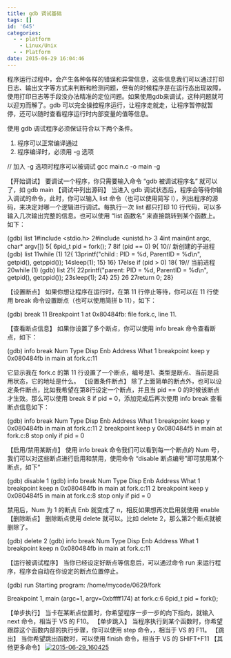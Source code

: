 ```yaml
---
title: gdb 调试基础
tags: []
id: '645'
categories:
  - - platform
    - Linux/Unix
  - - Platform
date: 2015-06-29 16:04:46
---
```


程序运行过程中，会产生各种各样的错误和异常信息，这些信息我们可以通过打印日志、输出文字等方式来判断和检测问题，但有的时候程序是在运行态出现故障，使用打印日志等手段没办法精准的定位问题。如果使用gdb来调试，这种问题就可以迎刃而解了。gdb 可以完全操控程序运行，让程序走就走，让程序暂停就暂停，还可以随时查看程序运行时内部变量的值等信息。
<!-- more -->
使用 gdb 调试程序必须保证符合以下两个条件。

1.  程序可以正常编译通过
2.  程序编译时，必须用 -g 选项

// 加入 -g 选项时程序可以被调试
gcc main.c -o main -g

【开始调试】 要调试一个程序，你只需要输入命令 “gdb 被调试程序名” 就可以了，如 gdb main 【调试中列出源码】 当进入 gdb 调试状态后，程序会等待你输入调试的命令，此时，你可以输入 list 命令（也可以使用简写 l），列出程序的源码，来决定对哪一个逻辑进行调试。每执行一次 list 都只打印 10 行代码，可以多输入几次输出完整的信息。也可以使用 “list 函数名” 来直接跳转到某个函数上。如下：

(gdb) list
1#include <stdio.h>
2#include <unistd.h>
3
4int main(int argc, char\* argv\[\])
5{
6pid\_t pid = fork();
7
8if (pid == 0)
9{
10// 新创建的子进程
(gdb) list
11while (1)
12{
13printf("child : PID = %d, ParentID = %d\\n", getpid(), getppid());
14sleep(1);
15}
16}
17else if (pid > 0)
18{
19// 当前进程
20while (1)
(gdb) list
21{
22printf("parent: PID = %d, ParentID = %d\\n", getpid(), getppid());
23sleep(1);
24}
25}
26
27return 0;
28}

【设置断点】 如果你想让程序在运行时，在第 11 行停止等待，你可以在 11 行使用 break 命令设置断点（也可以使用简拼 b 11），如下：

(gdb) break 11
Breakpoint 1 at 0x80484fb: file fork.c, line 11.

【查看断点信息】 如果你设置了多个断点，你可以使用 info break 命令查看断点，如下：

(gdb) info break
Num     Type           Disp Enb Address    What
1       breakpoint     keep y   0x080484fb in main at fork.c:11

它显示我在 fork.c 的第 11 行设置了一个断点，编号是1、类型是断点、当前是启用状态，它的地址是什么。 【设置条件断点】 除了上面简单的断点外，也可以设定条件断点，比如我希望在第8行设定一个断点，并且当 pid == 0 的时候该断点才生效。那么可以使用 break 8 if pid = 0，添加完成后再次使用 info break 查看断点信息如下：

(gdb) info break
Num     Type           Disp Enb Address    What
1       breakpoint     keep y   0x080484fb in main at fork.c:11
2       breakpoint     keep y   0x080484f5 in main at fork.c:8
stop only if pid = 0

【启用/禁用某断点】 使用 info break 命令我们可以看到每一个断点的 Num 号，我们可以对这些断点进行启用和禁用，使用命令 “disable 断点编号”即可禁用某个断点，如下“

(gdb) disable 1
(gdb) info break
Num     Type           Disp Enb Address    What
1       breakpoint     keep n   0x080484fb in main at fork.c:11
2       breakpoint     keep y   0x080484f5 in main at fork.c:8
stop only if pid = 0

禁用后，Num 为 1 的断点 Enb 就变成了 n，相反如果想再次启用就使用 enable 【删除断点】 删除断点使用 delete 就可以。比如 delete 2，那么第2个断点就被删除了。

(gdb) delete 2
(gdb) info break
Num     Type           Disp Enb Address    What
1       breakpoint     keep n   0x080484fb in main at fork.c:11

【运行被调试程序】 当你已经设定好断点等信息后，可以通过命令 run 来运行程序，程序会自动在你设定的断点位置停止。

(gdb) run
Starting program: /home/mycode/0629/fork 

Breakpoint 1, main (argc=1, argv=0xbffff174) at fork.c:6
6pid\_t pid = fork();

【单步执行】 当卡在某断点位置时，你希望程序一步一步的向下指向，就输入 next 命令，相当于 VS 的 F10。 【单步跳入】 当程序执行到某个函数时，你希望跟踪这个函数内部的执行步骤，你可以使用 step 命令，，相当于 VS 的 F11。 【跳出】 当你希望跳出函数时，可以使用 finish 命令，相当于 VS 的 SHIFT+F11 【其他更多命令】 [![2015-06-29_160425](http://www.mycode.net.cn/wp-content/uploads/2015/06/2015-06-29_160425.png)](http://www.mycode.net.cn/wp-content/uploads/2015/06/2015-06-29_160425.png)